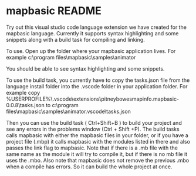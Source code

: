 # mapbasic README
Try out this visual studio code language extension we have created for the mapbasic language.
Currently it supports syntax highlighting and some snippets along with a build task for compiling and linking.

To use. Open up the folder where your mapbasic application lives.
For example c:\program files\mapbasic\samples\animator

You should be able to see syntax highlighting and some snippets.

To use the build task, you currently have to copy the tasks.json file from the language install folder into the .vscode folder in your application folder.
For example copy %USERPROFILE%\\.vscode\extensions\pitneybowesmapinfo.mapbasic-0.0.8\tasks.json to  c:\program files\mapbasic\samples\animator\.vscode\tasks.json

Then you can use the build task ( Ctrl+Shift+B ) to build your project and see any errors in the problems window (Ctrl + Shift +P).
The build tasks calls mapbasic with either the mapbasic files in your folder, or if you have a project file (.mbp) it calls mapbasic with the modules listed in there and also passes the link flag to mapbasic.
Note that if there is a .mb file with the same name as the module it will try to compile it, but if there is no mb file it uses the .mbo.
Also note that mapbasic does not remove the previous .mbo when a compile has errors.
So it can build the whole project at once.


